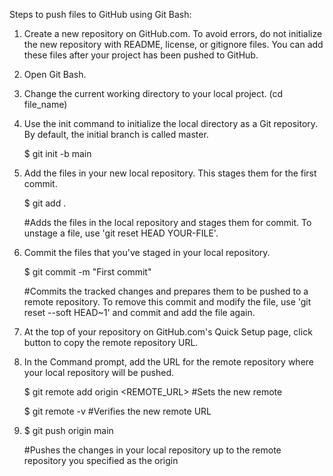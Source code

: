 Steps to push files to GitHub using Git Bash:

1. Create a new repository on GitHub.com. To avoid errors, do not initialize the new repository with README, license, or gitignore files. 
   You can add these files after your project has been pushed to GitHub.
   
2. Open Git Bash.

3. Change the current working directory to your local project. (cd file_name)

4. Use the init command to initialize the local directory as a Git repository. By default, the initial branch is called master.
   
   $ git init -b main
   
5. Add the files in your new local repository. This stages them for the first commit.
   
   $ git add .
   
   #Adds the files in the local repository and stages them for commit. To unstage a file, use 'git reset HEAD YOUR-FILE'.
   
6. Commit the files that you've staged in your local repository.
   
   $ git commit -m "First commit"
   
   #Commits the tracked changes and prepares them to be pushed to a remote repository. To remove this commit and modify the file, 
    use 'git reset --soft HEAD~1' and commit and add the file again.
    
7. At the top of your repository on GitHub.com's Quick Setup page, click button to copy the remote repository URL.

8. In the Command prompt, add the URL for the remote repository where your local repository will be pushed.
   
   $ git remote add origin <REMOTE_URL>
   #Sets the new remote
   
   $ git remote -v
   #Verifies the new remote URL
   
9. $ git push origin main
   
   #Pushes the changes in your local repository up to the remote repository you specified as the origin







